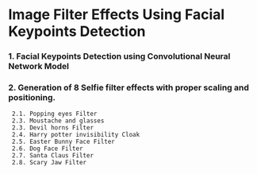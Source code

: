 # Image Filter Effects Using Facial Keypoints Detection


### 1. Facial Keypoints Detection using Convolutional Neural Network Model
### 2. Generation of 8 Selfie filter effects with proper scaling and positioning.
     2.1. Popping eyes Filter
     2.3. Moustache and glasses
     2.3. Devil horns Filter
     2.4. Harry potter invisibility Cloak
     2.5. Easter Bunny Face Filter
     2.6. Dog Face Filter
     2.7. Santa Claus Filter
     2.8. Scary Jaw Filter
    
